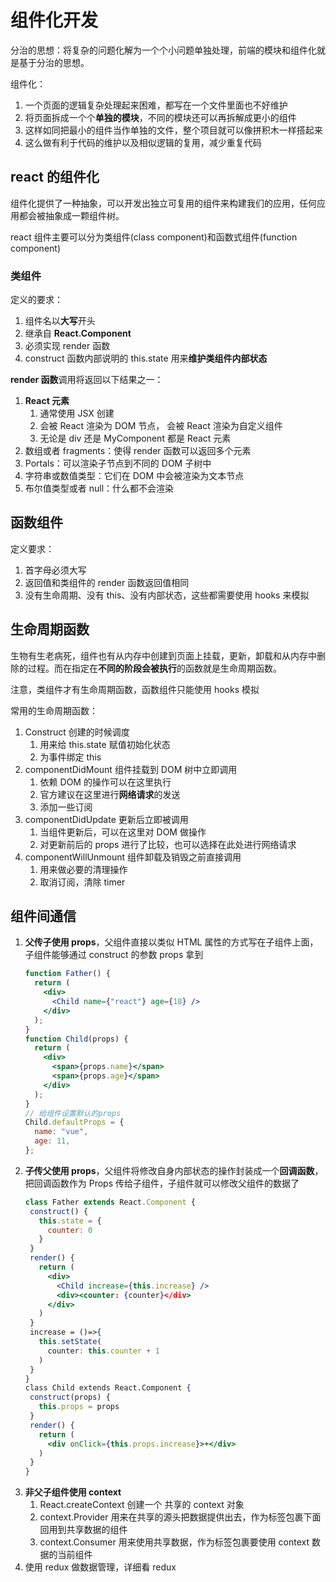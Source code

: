 # 组件化开发

分治的思想：将复杂的问题化解为一个个小问题单独处理，前端的模块和组件化就是基于分治的思想。

组件化：

1. 一个页面的逻辑复杂处理起来困难，都写在一个文件里面也不好维护
2. 将页面拆成一个个**单独的模块**，不同的模块还可以再拆解成更小的组件
3. 这样如同把最小的组件当作单独的文件，整个项目就可以像拼积木一样搭起来
4. 这么做有利于代码的维护以及相似逻辑的复用，减少重复代码

## react 的组件化

组件化提供了一种抽象，可以开发出独立可复用的组件来构建我们的应用，任何应用都会被抽象成一颗组件树。

react 组件主要可以分为类组件(class component)和函数式组件(function component)

### 类组件

定义的要求：

1. 组件名以**大写**开头
2. 继承自 **React.Component**
3. 必须实现 render 函数
4. construct 函数内部说明的 this.state 用来**维护类组件内部状态**

**render 函数**调用将返回以下结果之一：

1. **React 元素**
   1. 通常使用 JSX 创建
   2. <div /> 会被 React 渲染为 DOM 节点，<MyComponent /> 会被 React 渲染为自定义组件
   3. 无论是 div 还是 MyComponent 都是 React 元素
2. 数组或者 fragments：使得 render 函数可以返回多个元素
3. Portals：可以渲染子节点到不同的 DOM 子树中
4. 字符串或数值类型：它们在 DOM 中会被渲染为文本节点
5. 布尔值类型或者 null：什么都不会渲染

## 函数组件

定义要求：

1. 首字母必须大写
2. 返回值和类组件的 render 函数返回值相同
3. 没有生命周期、没有 this、没有内部状态，这些都需要使用 hooks 来模拟

## 生命周期函数

生物有生老病死，组件也有从内存中创建到页面上挂载，更新，卸载和从内存中删除的过程。而在指定在**不同的阶段会被执行**的函数就是生命周期函数。

注意，类组件才有生命周期函数，函数组件只能使用 hooks 模拟

常用的生命周期函数：

1. Construct 创建的时候调度
   1. 用来给 this.state 赋值初始化状态
   2. 为事件绑定 this
2. componentDidMount 组件挂载到 DOM 树中立即调用
   1. 依赖 DOM 的操作可以在这里执行
   2. 官方建议在这里进行**网络请求**的发送
   3. 添加一些订阅
3. componentDidUpdate 更新后立即被调用
   1. 当组件更新后，可以在这里对 DOM 做操作
   2. 对更新前后的 props 进行了比较，也可以选择在此处进行网络请求
4. componentWillUnmount 组件卸载及销毁之前直接调用
   1. 用来做必要的清理操作
   2. 取消订阅，清除 timer

## 组件间通信

1. **父传子使用 props**，父组件直接以类似 HTML 属性的方式写在子组件上面，子组件能够通过 construct 的参数 props 拿到
   ```jsx
   function Father() {
     return (
       <div>
         <Child name={"react"} age={18} />
       </div>
     );
   }
   function Child(props) {
     return (
       <div>
         <span>{props.name}</span>
         <span>{props.age}</span>
       </div>
     );
   }
   // 给组件设置默认的props
   Child.defaultProps = {
     name: "vue",
     age: 11,
   };
   ```
2. **子传父使用 props**，父组件将修改自身内部状态的操作封装成一个**回调函数**，把回调函数作为 Props 传给子组件，子组件就可以修改父组件的数据了
   ```jsx
   class Father extends React.Component {
    construct() {
      this.state = {
        counter: 0
      }
    }
    render() {
      return (
        <div>
          <Child increase={this.increase} />
          <div><counter: {counter}</div>
        </div>
      )
    }
    increase = ()=>{
      this.setState(
        counter: this.counter + 1
      )
    }
   }
   class Child extends React.Component {
    construct(props) {
      this.props = props
    }
    render() {
      return (
        <div onClick={this.props.increase}>+</div>
      )
    }
   }
   ```
3. **非父子组件使用 context**
   1. React.createContext 创建一个 共享的 context 对象
   2. context.Provider 用来在共享的源头把数据提供出去，作为标签包裹下面回用到共享数据的组件
   3. context.Consumer 用来使用共享数据，作为标签包裹要使用 context 数据的当前组件
4. 使用 redux 做数据管理，详细看 redux
